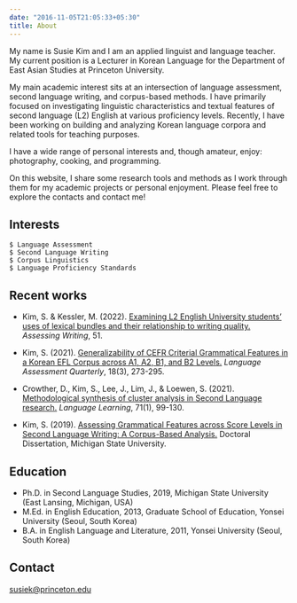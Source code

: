 ```yaml
---
date: "2016-11-05T21:05:33+05:30"
title: About
---
```


My name is Susie Kim and I am an applied linguist and language teacher. My current position is a Lecturer in Korean Language for the Department of East Asian Studies at Princeton University.

My main academic interest sits at an intersection of language assessment, second language writing, and corpus-based methods. I have primarily focused on investigating linguistic characteristics and textual features of second language (L2) English at various proficiency levels. Recently, I have been working on building and analyzing Korean language corpora and related tools for teaching purposes.

I have a wide range of personal interests and, though amateur, enjoy: photography, cooking, and programming.

On this website, I share some research tools and methods as I work through them for my academic projects or personal enjoyment. Please feel free to explore the contacts and contact me!

  
  
## Interests

```
$ Language Assessment
$ Second Language Writing
$ Corpus Linguistics
$ Language Proficiency Standards
```
  
  

## Recent works

- Kim, S. & Kessler, M. (2022). [Examining L2 English University students’ uses of lexical bundles and their relationship to writing quality.](https://doi.org/10.1016/j.asw.2021.100589) *Assessing Writing*, 51.

- Kim, S. (2021). [Generalizability of CEFR Criterial Grammatical Features in a Korean EFL Corpus across A1, A2, B1, and B2 Levels.](https://doi.org/10.1080/15434303.2020.1855647) *Language Assessment Quarterly*, 18(3), 273-295.

- Crowther, D., Kim, S., Lee, J., Lim, J., & Loewen, S. (2021). [Methodological synthesis of cluster analysis in Second Language research.](https://doi.org/10.1111/lang.12428) *Language Learning*, 71(1), 99-130.

- Kim, S. (2019). [Assessing Grammatical Features across Score Levels in Second Language Writing: A Corpus-Based Analysis.](https://www.proquest.com/openview/04e3a6d272865c9dccfcf444ae530381/1?pq-origsite=gscholar&cbl=18750&diss=y) Doctoral Dissertation, Michigan State University.
  
  

## Education

- Ph.D. in Second Language Studies, 2019, Michigan State University (East Lansing, Michigan, USA)
- M.Ed. in English Education, 2013, Graduate School of Education, Yonsei University (Seoul, South Korea)
- B.A. in English Language and Literature, 2011, Yonsei University (Seoul, South Korea)
  
  

## Contact
[susiek@princeton.edu](mailto:susiek@princeton.edu)
